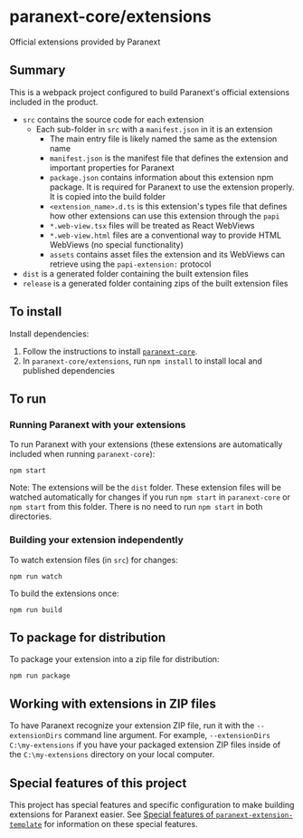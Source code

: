 # paranext-core/extensions

Official extensions provided by Paranext

## Summary

This is a webpack project configured to build Paranext's official extensions included in the product.

- `src` contains the source code for each extension
  - Each sub-folder in `src` with a `manifest.json` in it is an extension
    - The main entry file is likely named the same as the extension name
    - `manifest.json` is the manifest file that defines the extension and important properties for Paranext
    - `package.json` contains information about this extension npm package. It is required for Paranext to use the extension properly. It is copied into the build folder
    - `<extension_name>.d.ts` is this extension's types file that defines how other extensions can use this extension through the `papi`
    - `*.web-view.tsx` files will be treated as React WebViews
    - `*.web-view.html` files are a conventional way to provide HTML WebViews (no special functionality)
    - `assets` contains asset files the extension and its WebViews can retrieve using the `papi-extension:` protocol
- `dist` is a generated folder containing the built extension files
- `release` is a generated folder containing zips of the built extension files

## To install

Install dependencies:

1. Follow the instructions to install [`paranext-core`](https://github.com/paranext/paranext-core#developer-install).
2. In `paranext-core/extensions`, run `npm install` to install local and published dependencies

## To run

### Running Paranext with your extensions

To run Paranext with your extensions (these extensions are automatically included when running `paranext-core`):

`npm start`

Note: The extensions will be the `dist` folder. These extension files will be watched automatically for changes if you run `npm start` in `paranext-core` or `npm start` from this folder. There is no need to run `npm start` in both directories.

### Building your extension independently

To watch extension files (in `src`) for changes:

`npm run watch`

To build the extensions once:

`npm run build`

## To package for distribution

To package your extension into a zip file for distribution:

`npm run package`

## Working with extensions in ZIP files

To have Paranext recognize your extension ZIP file, run it with the `--extensionDirs` command line argument. For example, `--extensionDirs C:\my-extensions` if you have your packaged extension ZIP files inside of the `C:\my-extensions` directory on your local computer.

## Special features of this project

This project has special features and specific configuration to make building extensions for Paranext easier. See [Special features of `paranext-extension-template`](https://github.com/paranext/paranext-extension-template#special-features-of-the-template) for information on these special features.
